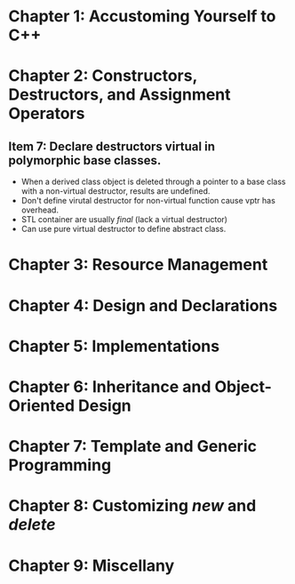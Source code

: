 # Chapter 1: Accustoming Yourself to C++


# Chapter 2: Constructors, Destructors, and Assignment Operators

## Item 7: Declare destructors virtual in polymorphic base classes.
- When a derived class object is deleted through a pointer to a base class with a non-virtual destructor, results are undefined.
- Don't define virutal destructor for non-virtual function cause vptr has overhead.
- STL container are usually *final* (lack a virtual destructor)
- Can use pure virtual destructor to define abstract class.

# Chapter 3: Resource Management


# Chapter 4: Design and Declarations


# Chapter 5: Implementations


# Chapter 6: Inheritance and Object-Oriented Design

# Chapter 7: Template and Generic Programming


# Chapter 8: Customizing *new* and *delete*

# Chapter 9: Miscellany
